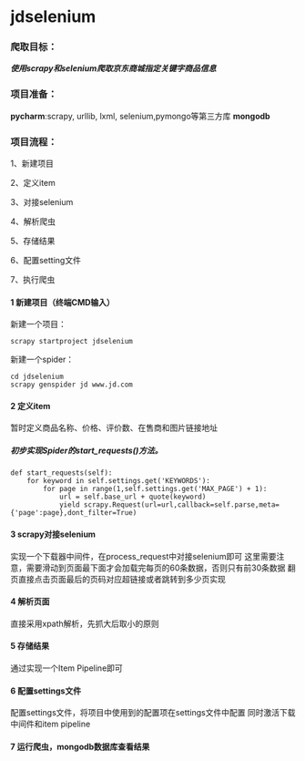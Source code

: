 # jdselenium
### 爬取目标：

***使用scrapy和selenium爬取京东商城指定关键字商品信息***

### 项目准备：

**pycharm**:scrapy, urllib, lxml, selenium,pymongo等第三方库
**mongodb**

### 项目流程：

1、新建项目

2、定义item

3、对接selenium

4、解析爬虫

5、存储结果

6、配置setting文件

7、执行爬虫

#### 1 新建项目（终端CMD输入）

新建一个项目：

```
scrapy startproject jdselenium
```

新建一个spider：

```
cd jdselenium
scrapy genspider jd www.jd.com
```

#### 2 定义item

暂时定义商品名称、价格、评价数、在售商和图片链接地址

##### 初步实现Spider的start_requests()方法。

```
def start_requests(self):
    for keyword in self.settings.get('KEYWORDS'):
        for page in range(1,self.settings.get('MAX_PAGE') + 1):
            url = self.base_url + quote(keyword)
            yield scrapy.Request(url=url,callback=self.parse,meta={'page':page},dont_filter=True)
```

#### 3 scrapy对接selenium
实现一个下载器中间件，在process_request中对接selenium即可
这里需要注意，需要滑动到页面最下面才会加载完每页的60条数据，否则只有前30条数据
翻页直接点击页面最后的页码对应超链接或者跳转到多少页实现

#### 4 解析页面

直接采用xpath解析，先抓大后取小的原则

#### 5 存储结果

通过实现一个Item Pipeline即可

#### 6 配置settings文件

配置settings文件，将项目中使用到的配置项在settings文件中配置
同时激活下载中间件和item pipeline

#### 7 运行爬虫，mongodb数据库查看结果
